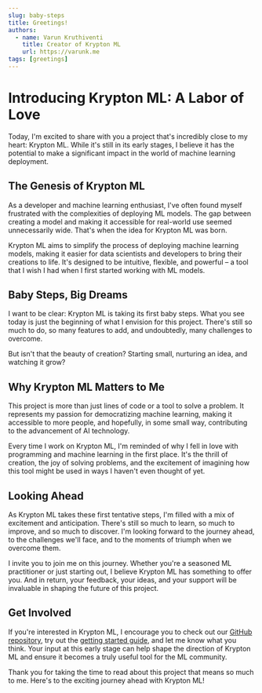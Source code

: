 ```yaml
---
slug: baby-steps
title: Greetings!
authors:
  - name: Varun Kruthiventi
    title: Creator of Krypton ML
    url: https://varunk.me
tags: [greetings]
---
```


# Introducing Krypton ML: A Labor of Love

Today, I'm excited to share with you a project that's incredibly close to my heart: Krypton ML. While it's still in its early stages, I believe it has the potential to make a significant impact in the world of machine learning deployment.

## The Genesis of Krypton ML

As a developer and machine learning enthusiast, I've often found myself frustrated with the complexities of deploying ML models. The gap between creating a model and making it accessible for real-world use seemed unnecessarily wide. That's when the idea for Krypton ML was born.

Krypton ML aims to simplify the process of deploying machine learning models, making it easier for data scientists and developers to bring their creations to life. It's designed to be intuitive, flexible, and powerful – a tool that I wish I had when I first started working with ML models.

## Baby Steps, Big Dreams

I want to be clear: Krypton ML is taking its first baby steps. What you see today is just the beginning of what I envision for this project. There's still so much to do, so many features to add, and undoubtedly, many challenges to overcome.

But isn't that the beauty of creation? Starting small, nurturing an idea, and watching it grow?

## Why Krypton ML Matters to Me

This project is more than just lines of code or a tool to solve a problem. It represents my passion for democratizing machine learning, making it accessible to more people, and hopefully, in some small way, contributing to the advancement of AI technology.

Every time I work on Krypton ML, I'm reminded of why I fell in love with programming and machine learning in the first place. It's the thrill of creation, the joy of solving problems, and the excitement of imagining how this tool might be used in ways I haven't even thought of yet.

## Looking Ahead

As Krypton ML takes these first tentative steps, I'm filled with a mix of excitement and anticipation. There's still so much to learn, so much to improve, and so much to discover. I'm looking forward to the journey ahead, to the challenges we'll face, and to the moments of triumph when we overcome them.

I invite you to join me on this journey. Whether you're a seasoned ML practitioner or just starting out, I believe Krypton ML has something to offer you. And in return, your feedback, your ideas, and your support will be invaluable in shaping the future of this project.

## Get Involved

If you're interested in Krypton ML, I encourage you to check out our [GitHub repository](https://github.com/kryptonhq/krypton-ml), try out the [getting started guide](/docs/intro/installing), and let me know what you think. Your input at this early stage can help shape the direction of Krypton ML and ensure it becomes a truly useful tool for the ML community.

Thank you for taking the time to read about this project that means so much to me. Here's to the exciting journey ahead with Krypton ML!